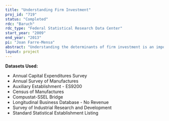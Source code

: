 ```yaml
---
title: "Understanding Firm Investment"
proj_id: "719"
status: "Completed"
rdc: "Baruch"
rdc_type: "Federal Statistical Research Data Center"
start_year: "2009"
end_year: "2013"
pi: "Joan Farre-Mensa"
abstract: "Understanding the determinants of firm investment is an important question at the heart of the economic discipline. The difficulty of empirically analyzing the factors that drive firm investment arises from the fact that investment is highly volatile throughout the business cycle and responds to a wide variety of global and local economic shocks. One of the main open questions regarding the determinants of firm investment is how equity income taxation affects a firm’s cost of capital and thus its incentives to invest. This research uses the tax cuts in dividends and capital gains included in the Jobs and Growth Tax Relief Reconciliation Act of 2003 in order to shed light on this question. This project uses data from the Census of Manufactures, the Annual Survey of Manufactures, the Annual Capital Expenditures Survey, and the Survey of Industrial Research and Development to construct a panel of plants spanning from 1994 to 2007. Other U.S. Census Bureau data will be employed in order to match the census datasets with other American and international databases. The main assumption is that only firms incorporated in the United States, and thus with a majority of shareholders subject to U.S. tax law, will be potentially affected by a decrease in the cost of capital induced by the 2003 equity income tax cuts. The analysis will control for those plant and firm characteristics identified as determinants of investment and will be able to attribute any differences in investment between plants that only differ in the country of incorporation of their parent firms to the effects of changes in equity income taxation, effec­tively differencing away those determinants of investment related to the business cycle and other local and global economic shocks that impact profitability. Census microdata also allows for quantification of the effect of those other variables identified as potential determinants of investment. The focus on a time period around a sizeable tax reform represents a unique opportunity to obtain estimates less subject to severe measurement error, given that changes in taxation induce firms to reevaluate their investment levels in order to reflect the new economic environment. The analysis of investment can shed light on how constant capital expenditures are across time, and thus help design imputation strategies for nonresponse in capital expenditures survey questions. The link between census datasets and several international databases will provide financial information for those foreign-incorporated companies that own plants in the United States. This link will enable an assessment of the quality of the ownership data contained in the census files and can be useful to analyze the characteristics of multinational companies that own plants in the United States."
layout: project
---
```


**Datasets Used:**

  - Annual Capital Expenditures Survey 
  - Annual Survey of Manufactures 
  - Auxiliary Establishment - ES9200 
  - Census of Manufactures 
  - Compustat-SSEL Bridge 
  - Longitudinal Business Database - No Revenue 
  - Survey of Industrial Research and Development 
  - Standard Statistical Establishment Listing 

